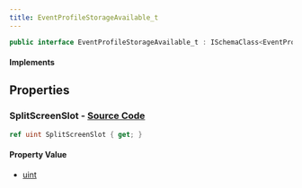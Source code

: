 ```yaml
---
title: EventProfileStorageAvailable_t
---
```


```csharp
public interface EventProfileStorageAvailable_t : ISchemaClass<EventProfileStorageAvailable_t>, ISchemaField, ISchemaClass, INativeHandle
```

#### Implements

## Properties

### **SplitScreenSlot** - [Source Code](https://github.com/swiftly-solution/swiftlys2/blob/main/managed/src/SwiftlyS2.Generated/Schemas/Interfaces/EventProfileStorageAvailable_t.cs#L16)

```csharp
ref uint SplitScreenSlot { get; }
```

#### Property Value

- [uint](https://learn.microsoft.com/dotnet/api/system.uint32)

